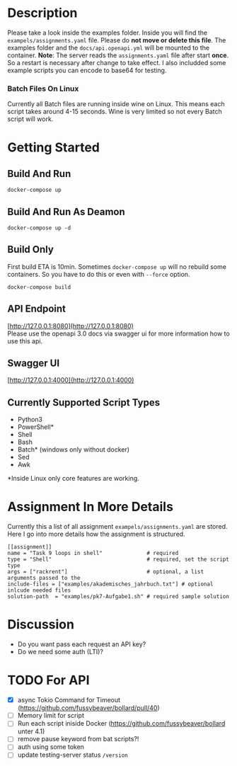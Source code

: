 # Description

Please take a look inside the examples folder. Inside you will find the `exampels/assignments.yaml` file. Please do **not move or delete this file**.
The examples folder and the `docs/api.openapi.yml` will be mounted to the container. **Note**: The server reads the `assignments.yaml` file after start **once**. So a restart is necessary after change to take effect. I also includded some example scripts you can encode to base64 for testing.

### Batch Files On Linux

Currently all Batch files are running inside wine on Linux. This means each script takes around 4-15 seconds.
Wine is very limited so not every Batch script will work.

# Getting Started

## Build And Run

```
docker-compose up
```

## Build And Run As Deamon

```
docker-compose up -d
```

## Build Only

First build ETA is 10min.
Sometimes `docker-compose up` will no rebuild some containers. So you have to do this or even with `--force` option.

```
docker-compose build
```

## API Endpoint

[http://127.0.0.1:8080](http://127.0.0.1:8080)  
Please use the openapi 3.0 docs via swagger ui for more information how to use this api.

## Swagger UI

[http://127.0.0.1:4000](http://127.0.0.1:4000)

## Currently Supported Script Types

- Python3
- PowerShell\*
- Shell
- Bash
- Batch\* (windows only without docker)
- Sed
- Awk

\*Inside Linux only core features are working.

# Assignment In More Details

Currently this a list of all assignment `exampels/assignments.yaml` are stored.
Here I go into more details how the assignment is structured.

```
[[assignment]]
name = "Task 9 loops in shell"              # required
type = "Shell"                              # required, set the script type
args = ["rackrent"]                         # optional, a list arguments passed to the
include-files = ["examples/akademisches_jahrbuch.txt"] # optional inlcude needed files
solution-path  = "examples/pk7-Aufgabe1.sh" # required sample solution
```

# Discussion

- Do you want pass each request an API key?
- Do we need some auth (LTI)?

# TODO For API

- [x] async Tokio Command for Timeout (https://github.com/fussybeaver/bollard/pull/40)
- [ ] Memory limit for script
- [ ] Run each script iniside Docker (https://github.com/fussybeaver/bollard unter 4.1)
- [ ] remove pause keyword from bat scripts?!
- [ ] auth using some token
- [ ] update testing-server status `/version`
